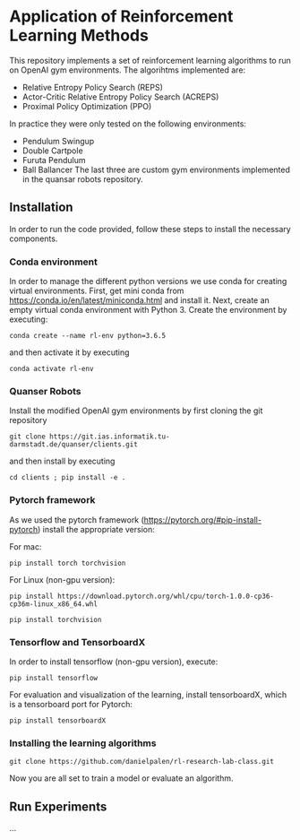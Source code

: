 # Application of Reinforcement Learning Methods

This repository implements a set of reinforcement learning algorithms to run on OpenAI gym environments.
The algorihtms implemented are:
- Relative Entropy Policy Search (REPS)
- Actor-Critic Relative Entropy Policy Search (ACREPS)
- Proximal Policy Optimization (PPO)

In practice they were only tested on the following environments:
- Pendulum Swingup
- Double Cartpole
- Furuta Pendulum
- Ball Ballancer
The last three are custom gym environments implemented in the quansar robots repository.

## Installation

In order to run the code provided, follow these steps to install the necessary components.

### Conda environment

In order to manage the different python versions we use conda for creating virtual environments. First, get mini conda from <https://conda.io/en/latest/miniconda.html> and install it. Next, create an empty virtual conda environment with Python 3. Create the environment by executing:

```conda create --name rl-env python=3.6.5```

and then activate it by executing

```conda activate rl-env```

### Quanser Robots
Install the modified OpenAI gym environments by first cloning the git repository

```git clone https://git.ias.informatik.tu-darmstadt.de/quanser/clients.git```

and then install by executing

```cd clients ; pip install -e .```

### Pytorch framework
As we used the pytorch framework (<https://pytorch.org/#pip-install-pytorch>) install the appropriate version:

For mac:

```pip install torch torchvision```

For Linux (non-gpu version):

```pip install https://download.pytorch.org/whl/cpu/torch-1.0.0-cp36-cp36m-linux_x86_64.whl```

```pip install torchvision```

### Tensorflow and TensorboardX

In order to install tensorflow (non-gpu version), execute:

```pip install tensorflow```

For evaluation and visualization of the learning, install tensorboardX, which is a tensorboard port for Pytorch:

```pip install tensorboardX```

### Installing the learning algorithms

```git clone https://github.com/danielpalen/rl-research-lab-class.git```

Now you are all set to train a model or evaluate an algorithm.

## Run Experiments
...
